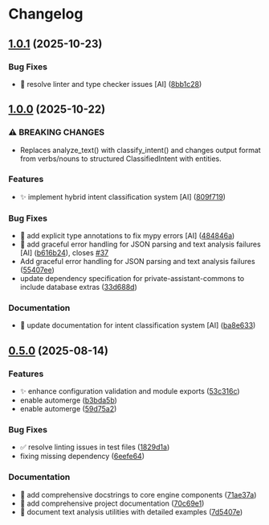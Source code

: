 # Changelog

## [1.0.1](https://github.com/stkr22/private-assistant-intent-engine-py/compare/v1.0.0...v1.0.1) (2025-10-23)


### Bug Fixes

* :bug: resolve linter and type checker issues [AI] ([8bb1c28](https://github.com/stkr22/private-assistant-intent-engine-py/commit/8bb1c28a9db8138be088bd6131154144a94b5fdc))

## [1.0.0](https://github.com/stkr22/private-assistant-intent-engine-py/compare/v0.5.0...v1.0.0) (2025-10-22)


### ⚠ BREAKING CHANGES

* Replaces analyze_text() with classify_intent() and changes output format from verbs/nouns to structured ClassifiedIntent with entities.

### Features

* :sparkles: implement hybrid intent classification system [AI] ([809f719](https://github.com/stkr22/private-assistant-intent-engine-py/commit/809f7193637a6f574db7f9a5a2664b78d1069575))


### Bug Fixes

* :bug: add explicit type annotations to fix mypy errors [AI] ([484846a](https://github.com/stkr22/private-assistant-intent-engine-py/commit/484846a26ecbddc9edf4298c083b1e540edc820c))
* :bug: add graceful error handling for JSON parsing and text analysis failures [AI] ([b616b24](https://github.com/stkr22/private-assistant-intent-engine-py/commit/b616b2406693884955857bef6539329a971aaaeb)), closes [#37](https://github.com/stkr22/private-assistant-intent-engine-py/issues/37)
* Add graceful error handling for JSON parsing and text analysis failures ([55407ee](https://github.com/stkr22/private-assistant-intent-engine-py/commit/55407ee60ffca7dfab63df41330da4a44a2f9bc8))
* update dependency specification for private-assistant-commons to include database extras ([33d688d](https://github.com/stkr22/private-assistant-intent-engine-py/commit/33d688de3415585a93db369a470ae4e3447b5522))


### Documentation

* :memo: update documentation for intent classification system [AI] ([ba8e633](https://github.com/stkr22/private-assistant-intent-engine-py/commit/ba8e633db627968e76cc44e11841bbbbb9ba6ec4))

## [0.5.0](https://github.com/stkr22/private-assistant-intent-engine-py/compare/v0.4.2...v0.5.0) (2025-08-14)


### Features

* :sparkles: enhance configuration validation and module exports ([53c316c](https://github.com/stkr22/private-assistant-intent-engine-py/commit/53c316c913a268cb1abab55fafd16e25e5084b07))
* enable automerge ([b3bda5b](https://github.com/stkr22/private-assistant-intent-engine-py/commit/b3bda5b5de20e364704574b21b8e5ee22ec7c72e))
* enable automerge ([59d75a2](https://github.com/stkr22/private-assistant-intent-engine-py/commit/59d75a2cfc63aad20562749028f07235b9354abe))


### Bug Fixes

* :white_check_mark: resolve linting issues in test files ([1829d1a](https://github.com/stkr22/private-assistant-intent-engine-py/commit/1829d1ab88683ecb489406d8a0cb5c0b5e80fea7))
* fixing missing dependency ([6eefe64](https://github.com/stkr22/private-assistant-intent-engine-py/commit/6eefe6471269b4347547d71ec830bfd86ed3d585))


### Documentation

* :memo: add comprehensive docstrings to core engine components ([71ae37a](https://github.com/stkr22/private-assistant-intent-engine-py/commit/71ae37aa46e3b9867908d3abfe085812e2188161))
* :memo: add comprehensive project documentation ([70c69e1](https://github.com/stkr22/private-assistant-intent-engine-py/commit/70c69e1f09b38fc6012349556e8ac550baa96633))
* :memo: document text analysis utilities with detailed examples ([7d5407e](https://github.com/stkr22/private-assistant-intent-engine-py/commit/7d5407e1e6e5fbdf7f87312cb07f5f7d6d223953))
